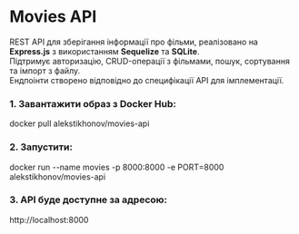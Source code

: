 # Movies API

REST API для зберігання інформації про фільми, реалізовано на **Express.js** з використанням **Sequelize** та **SQLite**.  
Підтримує авторизацію, CRUD-операції з фільмами, пошук, сортування та імпорт з файлу.  
Ендпоінти створено відповідно до специфікації API для імплементації.

### 1. Завантажити образ з Docker Hub:

docker pull alekstikhonov/movies-api

### 2. Запустити:

docker run --name movies -p 8000:8000 -e PORT=8000 alekstikhonov/movies-api

### 3. API буде доступне за адресою:

http://localhost:8000

